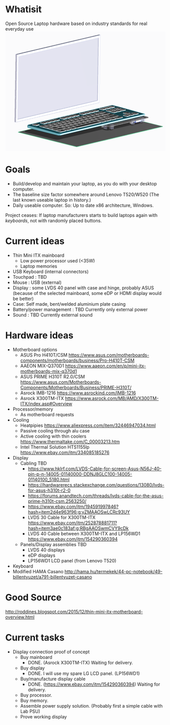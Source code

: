 # Whatisit

Open Source Laptop hardware based on industry standards for real everyday use
![pic-too-ree](https://github.com/MiklosPathy/OpenLaptop/blob/main/Current_CAD_Render.png)

# Goals

- Build/develop and maintain your laptop, as you do with your desktop computer.
- The baseline size factor somewhere around Lenovo T520/W520 (The last known useable laptop in history.)
- Daily useable computer. So: Up to date x86 architecture, Windows. 

Project ceases: If laptop manufacturers starts to build laptops again with _keyboards_, not with randomly placed buttons.

# Current ideas

- Thin Mini ITX mainboard
  - Low power processor used (<35W)
  - Laptop memories
- USB Keyboard (internal connectors)
- Touchpad : TBD
- Mouse : USB (external)
- Display : some LVDS 40 panel with case and hinge, probably ASUS (because of the selected mainboard, some eDP or HDMI display would be better)
- Case: Self made, bent/welded aluminium plate casing
- Battery/power management : TBD Currently only external power
- Sound : TBD Currently external sound


# Hardware ideas

- Motherboard options
  - ASUS Pro H410T/CSM https://www.asus.com/motherboards-components/motherboards/business/Pro-H410T-CSM
  - AAEON MIX-Q370D1 https://www.aaeon.com/en/p/mini-itx-motherboards-mix-q370d1
  - ASUS PRIME H310T R2.0/CSM https://www.asus.com/Motherboards-Components/Motherboards/Business/PRIME-H310T/
  - Asrock IMB-1216 https://www.asrockind.com/IMB-1216
  - Asrock X300TM-ITX https://www.asrock.com/MB/AMD/X300TM-ITX/index.asp#Overview
- Processor/memory 
  - As motherboard requests
- Cooling
  - Heatpipies https://www.aliexpress.com/item/32446947034.html
  - Passive cooling through alu case
  - Active cooling with thin coolers https://www.thermaltake.com/C_00003213.htm
  - Intel Thermal Solution HTS1155lp https://www.ebay.com/itm/334085185276
- Display
  - Cabling TBD
    - https://www.hklrf.com/LVDS-Cable-for-screen-Asus-N56J-40-pin-p-n-14005-01140000-DDNJ8GLC100-14005-01140100_5180.html
    - https://hardwarerecs.stackexchange.com/questions/13080/lvds-for-asus-h310t-r2-0
    - https://forums.anandtech.com/threads/lvds-cable-for-the-asus-prime-h310t-csm.2563250/
    - https://www.ebay.com/itm/194591997846?hash=item2d4e963f96:g:yZMAAOSwLCRc93UY
    - LVDS 30 Cable for X300TM-ITX https://www.ebay.com/itm/252878881711?hash=item3ae0c183af:g:RBgAAOSwmCVY9cDk
    - LVDS 40 Cable between X300TM-ITX and LP156WD1 https://www.ebay.com/itm/154290360394
  - Panels/Display assemblies TBD
    - LVDS 40 displays
    - eDP displays
    - LP156WD1 LCD panel (from Lenovo T520) 
 - Keyboard
  - Modified HAMA Casano http://hama.hu/termekek/44-pc-notebook/49-billentyuzet/a791-billentyuzet-casano

# Good Source

http://roddines.blogspot.com/2015/12/thin-mini-itx-motherboard-overview.html


# Current tasks

- Display connection proof of concept
  - Buy mainboard
    - DONE. (Asrock X300TM-ITX) Waiting for delivery. 
  - Buy display
    - DONE. I will use my spare LG LCD panel. (LP156WD1)
  - Buy/manufacture display cable
    - DONE. (https://www.ebay.com/itm/154290360394) Waiting for delivery.
  - Buy processor.
  - Buy memory.
  - Assemble power supply solution. (Probably first a simple cable with Lab PSU)
  - Prove working display


